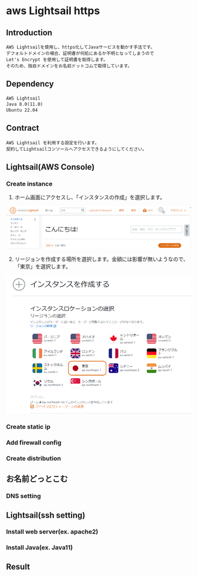 
# aws Lightsail https

## Introduction

    AWS Lightsailを使用し、https化してJavaサービスを動かす手法です。  
    デフォルトドメインの場合、証明書が何処にあるか不明となってしまうので  
    Let's Encrypt を使用して証明書を取得します。  
    そのため、独自ドメインをお名前ドットコムで取得しています。  

## Dependency

    AWS Lightsail  
    Java 8.0(11.0)  
    Ubuntu 22.04  

## Contract

    AWS Lightsail を利用する設定を行います。  
    契約してLightsailコンソールへアクセスできるようにしてください。  


## Lightsail(AWS Console) 

### Create instance

1. ホーム画面にアクセスし、「インスタンスの作成」を選択します。  

![lightsail_home.png](./images/lightsail_home.png)  

2. リージョンを作成する場所を選択します。金額には影響が無いようなので、「東京」を選択します。  

![lightsail_createinstance_1.png](./images/lightsail_createinstance_1.png)  

### Create static ip


### Add firewall config


### Create distribution


## お名前どっとこむ

### DNS setting


## Lightsail(ssh setting)

### Install web server(ex. apache2)



### Install Java(ex. Java11)



## Result

    



